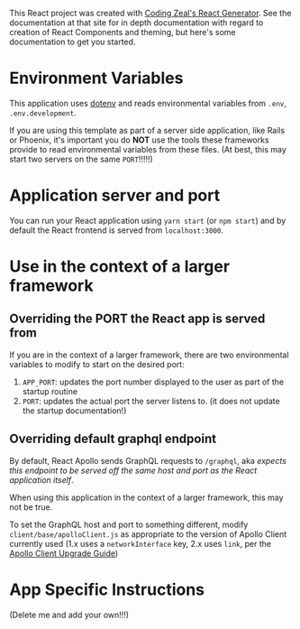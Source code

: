 This React project was created with [Coding Zeal's React Generator](https://github.com/CodingZeal/generator-react-zeal). See the documentation at that site for in depth documentation with regard to creation of React Components and theming, but here's some documentation to get you started.

Environment Variables
==========================

This application uses [dotenv](https://www.npmjs.com/package/dotenv) and reads environmental variables from `.env`, `.env.development`.

If you are using this template as part of a server side application, like Rails or Phoenix, it's important you do **NOT** use the tools these frameworks provide to read environmental variables from these files. (At best, this may start two servers on the same `PORT`!!!!!)

Application server and port
===========================

You can run your React application using `yarn start` (or `npm start`) and by default the React frontend is served from `localhost:3000`. 


Use in the context of a larger framework
=========================

Overriding the PORT the React app is served from
-------------------------

If you are in the context of a larger framework, there are two environmental variables to modify to start on the desired port:

  1. `APP_PORT`: updates the port number displayed to the user as part of the startup routine
  2. `PORT`: updates the actual port the server listens to. (it does not update the startup documentation!)


Overriding default graphql endpoint
-------------------------

By default, React Apollo sends GraphQL requests to `/graphql`, aka *expects this endpoint to be served off the same host and port as the React application itself*.

When using this application in the context of a larger framework, this may not be true.

To set the GraphQL host and port to something different, modify `client/base/apolloClient.js` as appropriate to the version of Apollo Client currently used (1.x uses a `networkInterface` key, 2.x uses `link`, per the [Apollo Client Upgrade Guide](https://github.com/apollographql/apollo-client/blob/master/Upgrade.md))

App Specific Instructions
=========================

(Delete me and add your own!!!)

